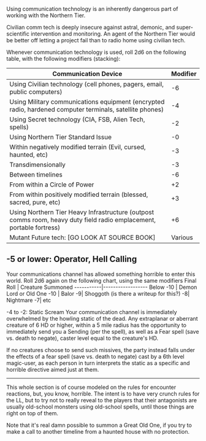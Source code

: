 Using communication technology is an inherently dangerous part of working with the Northern Tier.

Civilian comm tech is deeply insecure against astral, demonic, and super-scientific intervention and monitoring. An agent of the Northern Tier would be better off letting a project fail than to radio home using civilian tech.

Whenever communication technology is used, roll 2d6 on the following table, with the following modifiers (stacking):

Communication Device | Modifier
---------------------|-----------
Using Civilian technology (cell phones, pagers, email, public computers) | -6
Using Military communications equipment (encrypted radio, hardened computer terminals, satellite phones) | -4
Using Secret technology (CIA, FSB, Alien Tech, spells) | -2
Using Northern Tier Standard Issue | -0
Within negatively modified terrain (Evil, cursed, haunted, etc) | -3
Transdimensionally | -3
Between timelines | -6
From within a Circle of Power | +2
From within positively modified terrain (blessed, sacred, pure, etc) | +3
Using Northern Tier Heavy Infrastructure (outpost comms room, heavy duty field radio emplacement, portable fortress) | +6
Mutant Future tech: [GO LOOK AT SOURCE BOOK] | Various

## -5 or lower: Operator, Hell Calling ##
  Your communications channel has allowed something horrible to enter this world. Roll 2d6 again on the following chart, using the same modifiers
Final Roll | Creature Summoned
-----------|------------------
Below -10 | Demon Lord or Old One
-10 | Balor
-9|  Shoggoth (is there a writeup for this?)
-8| Nightmare
-7| etc

-4 to -2: Static Scream
	Your communication channel is immediately overwhelmed by the howling static of the dead. Any extraplanar or aberrant creature of 6 HD or higher, within a 5 mile radius has the opportunity to immediately send you a Sending (per the spell), as well as a Fear spell (save vs. death to negate), caster level equal to the creature's HD.

  If no creatures choose to send such missives, the party instead falls under the effects of a fear spell (save vs. death to negate) cast by a 6th level magic-user, as each person in turn interprets the static as a specific and horrible directive aimed just at them.

-----

This whole section is of course modeled on the rules for encounter reactions, but, you know, horrible. The intent is to have very crunch rules for the LL, but to try not to really reveal to the players that their antagonists are usually old-school monsters using old-school spells, until those things are right on top of them.

Note that it's real damn possible to summon a Great Old One, if you try to make a call to another timeline from a haunted house with no protection.
